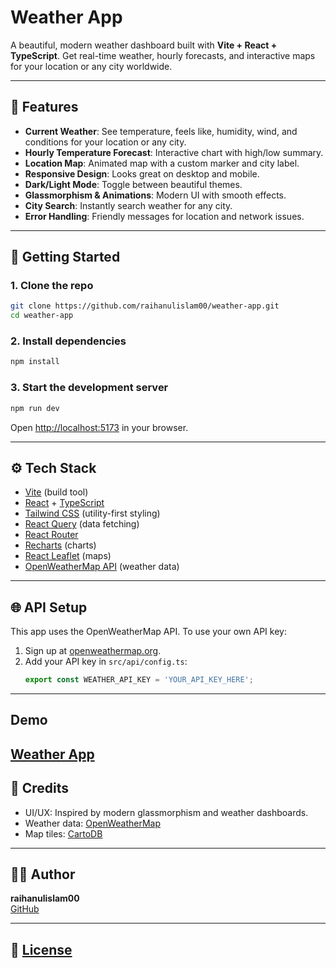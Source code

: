# Weather App

A beautiful, modern weather dashboard built with **Vite + React + TypeScript**. Get real-time weather, hourly forecasts, and interactive maps for your location or any city worldwide.

---

## 🌟 Features

- **Current Weather**: See temperature, feels like, humidity, wind, and conditions for your location or any city.
- **Hourly Temperature Forecast**: Interactive chart with high/low summary.
- **Location Map**: Animated map with a custom marker and city label.
- **Responsive Design**: Looks great on desktop and mobile.
- **Dark/Light Mode**: Toggle between beautiful themes.
- **Glassmorphism & Animations**: Modern UI with smooth effects.
- **City Search**: Instantly search weather for any city.
- **Error Handling**: Friendly messages for location and network issues.

---

## 🚀 Getting Started

### 1. Clone the repo
```bash
git clone https://github.com/raihanulislam00/weather-app.git
cd weather-app
```

### 2. Install dependencies
```bash
npm install
```

### 3. Start the development server
```bash
npm run dev
```

Open [http://localhost:5173](http://localhost:5173) in your browser.

---

## ⚙️ Tech Stack
- [Vite](https://vitejs.dev/) (build tool)
- [React](https://react.dev/) + [TypeScript](https://www.typescriptlang.org/)
- [Tailwind CSS](https://tailwindcss.com/) (utility-first styling)
- [React Query](https://tanstack.com/query/latest) (data fetching)
- [React Router](https://reactrouter.com/)
- [Recharts](https://recharts.org/) (charts)
- [React Leaflet](https://react-leaflet.js.org/) (maps)
- [OpenWeatherMap API](https://openweathermap.org/api) (weather data)

---

## 🌐 API Setup
This app uses the OpenWeatherMap API. To use your own API key:
1. Sign up at [openweathermap.org](https://openweathermap.org/).
2. Add your API key in `src/api/config.ts`:
   ```ts
   export const WEATHER_API_KEY = 'YOUR_API_KEY_HERE';
   ```

---

## Demo
[Weather App](https://liveweatherapp.vercel.app/)
---

## 🙏 Credits
- UI/UX: Inspired by modern glassmorphism and weather dashboards.
- Weather data: [OpenWeatherMap](https://openweathermap.org/)
- Map tiles: [CartoDB](https://carto.com/attributions)

---

## 🧑‍💻 Author
**raihanulislam00**  
[GitHub](https://github.com/raihanulislam00)

---

## 📄 [License](https://github.com/raihanulislam00/Weather-App/blob/main/LICENSE)
